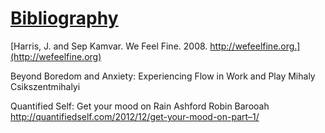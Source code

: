 [Bibliography](toc.md)
===

[Harris, J. and Sep Kamvar. We Feel Fine. 2008. http://wefeelfine.org.](http://wefeelfine.org)

Beyond Boredom and Anxiety: Experiencing Flow in Work and Play
Mihaly Csikszentmihalyi

Quantified Self: Get your mood on
Rain Ashford
Robin Barooah http://quantifiedself.com/2012/12/get-your-mood-on-part–1/
